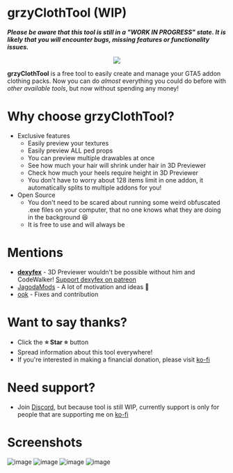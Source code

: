 # grzyClothTool (WIP)
***Please be aware that this tool is still in a "WORK IN PROGRESS" state. It is likely that you will encounter bugs, missing features or functionality issues.***

<p align="center">
  <img src="https://github.com/grzybeek/grzyClothTool/assets/40837847/30c72912-8828-4fa8-a84f-6f27a1f8eb5f">
</p>

**grzyClothTool** is a free tool to easily create and manage your GTA5 addon clothing packs.
Now you can do *almost* everything you could do before with *other available tools*, but now without spending any money!

##



# Why choose grzyClothTool?
  - Exclusive features
    - Easily preview your textures
    - Easily preview ALL ped props
    - You can preview multiple drawables at once
    - See how much your hair will shrink under hair in 3D Previewer
    - Check how much your heels require height in 3D Previewer
    - You don't have to worry about 128 items limit in one addon, it automatically splits to multiple addons for you!
  - Open Source
    - You don't need to be scared about running some weird obfuscated .exe files on your computer, that no one knows what they are doing in the background 😆
    - It is free to use and will always be

# Mentions
  - **[dexyfex](https://github.com/dexyfex/CodeWalker)** - 3D Previewer wouldn't be possible without him and CodeWalker! [Support dexyfex on patreon](https://www.patreon.com/dexyfex)
  - [JagodaMods](https://discord.gg/jagoda) - A lot of motivation and ideas 💖
  - [ook](https://github.com/ook3d) - Fixes and contribution

# Want to say thanks?
  -  Click the **⭐ Star ⭐** button
  -  Spread information about this tool everywhere!
  -  If you're interested in making a financial donation, please visit [ko-fi](https://ko-fi.com/grzybeek)

# Need support?
  - Join [Discord](https://discord.gg/HCQutNhxWt), but because tool is still WIP, currently support is only for people that are supporting me on [ko-fi](https://ko-fi.com/grzybeek)

# Screenshots
![image](https://github.com/grzybeek/grzyClothTool/assets/40837847/5f568406-84cf-4050-aa4f-9dbd94066fca)
![image](https://github.com/grzybeek/grzyClothTool/assets/40837847/773b83ae-3609-4dbb-8cd2-c82ff67a00eb)
![image](https://github.com/grzybeek/grzyClothTool/assets/40837847/77bb0ff0-bd55-4895-846b-216cc9ce2349)
![image](https://github.com/grzybeek/grzyClothTool/assets/40837847/48ca84a6-1767-4a1c-b0a7-da8b51f8d2cd)

